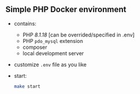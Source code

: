 ## Simple PHP Docker environment

- contains:
    - PHP *8.1.18*  [can be overrided/specified in .env]
    - PHP `pdo_mysql` extension
    - composer
    - local development server

- customize `.env` file as you like
- start:
    ```bash
    make start
    ```
